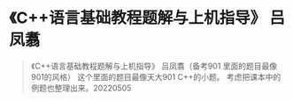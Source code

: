 # 《C++语言基础教程题解与上机指导》 吕凤翥
>《C++语言基础教程题解与上机指导》 吕凤翥（备考901 里面的题目最像901的风格）
>这个里面的题目最像天大901 C++的小题。
>考虑把课本中的例题也整理出来。20220505